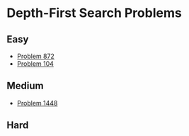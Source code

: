 # Depth-First Search Problems

## Easy
- [Problem 872](../problems/872_leaf-similar_trees/README.md)
- [Problem 104](../problems/104_maximum_depth_of_binary_tree/README.md)

## Medium
- [Problem 1448](../problems/1448_count_good_nodes_in_binary_tree/README.md)

## Hard

